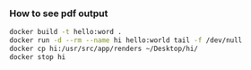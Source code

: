 ### How to see pdf output

```bash
docker build -t hello:word .
docker run -d --rm --name hi hello:world tail -f /dev/null
docker cp hi:/usr/src/app/renders ~/Desktop/hi/
docker stop hi
```
